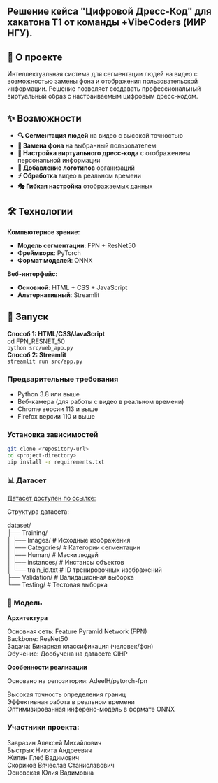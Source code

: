 ## **Решение кейса "Цифровой Дресс-Код"** для хакатона Т1 от команды **+VibeCoders** (ИИР НГУ).

## 🎯 О проекте

Интеллектуальная система для сегментации людей на видео с возможностью замены фона и отображения пользовательской информации. Решение позволяет создавать профессиональный виртуальный образ с настраиваемым цифровым дресс-кодом.

## ✨ Возможности

- **🔍 Сегментация людей** на видео с высокой точностью
- **🎨 Замена фона** на выбранный пользователем
- **👤 Настройка виртуального дресс-кода** с отображением персональной информации
- **🏢 Добавление логотипов** организаций
- **⚡ Обработка** видео в реальном времени
- **🎭 Гибкая настройка** отображаемых данных

## 🛠 Технологии

**Компьютерное зрение:**

- **Модель сегментации**: FPN + ResNet50
- **Фреймворк**: PyTorch
- **Формат моделей**: ONNX

**Веб-интерфейс:**

- **Основной**: HTML + CSS + JavaScript
- **Альтернативный**: Streamlit

## 🚀 Запуск

**Способ 1: HTML/CSS/JavaScript**<br>
cd FPN_RESNET_50 <br>
`python src/web_app.py`<br>
**Способ 2: Streamlit**<br>
`streamlit run src/app.py`

### Предварительные требования

- Python 3.8 или выше
- Веб-камера (для работы с видео в реальном времени)
- Chrome версии 113 и выше
- Firefox версии 110 и выше

### Установка зависимостей

```bash
git clone <repository-url>
cd <project-directory>
pip install -r requirements.txt
```

### 📊 Датасет

[Датасет доступен по ссылке:](https://https://drive.google.com/drive/folders/1pSj0ypjjqEhE_ti9fc2qDkpxTQUc9BL1)

Структура датасета:

dataset/<br>
├── Training/<br>
│ ├── Images/ # Исходные изображения<br>
│ ├── Categories/ # Категории сегментации<br>
│ ├── Human/ # Маски людей<br>
│ ├── instances/ # Инстансы объектов<br>
│ └── train_id.txt # ID тренировочных изображений<br>
├── Validation/ # Валидационная выборка<br>
└── Testing/ # Тестовая выборка<br>

### 🧠 Модель

**Архитектура**

Основная сеть: Feature Pyramid Network (FPN)<br>
Backbone: ResNet50<br>
Задача: Бинарная классификация (человек/фон)<br>
Обучение: Дообучена на датасете CIHP

**Особенности реализации**

Основано на репозитории: AdeelH/pytorch-fpn

Высокая точность определения границ<br>
Эффективная работа в реальном времени<br>
Оптимизированная инференс-модель в формате ONNX

### Участники проекта:

Завразин Алексей Михайлович<br>
Быстрых Никита Андреевич<br>
Жилин Глеб Вадимович<br>
Скориков Вячеслав Станиславович<br>
Основская Юлия Вадимовна<br>

